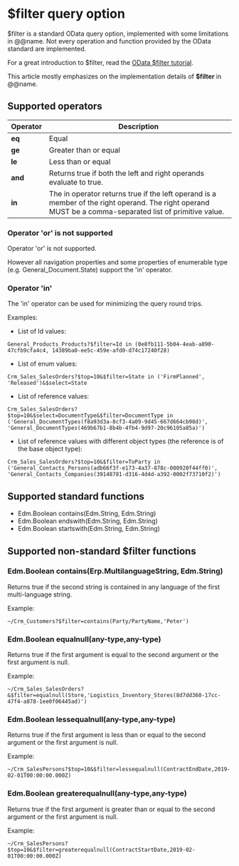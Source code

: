 # $filter query option

$filter is a standard OData query option, implemented with some limitations in @@name.
Not every operation and function provided by the OData standard are implemented.

For a great introduction to $filter, read the [OData $filter tutorial](https://www.odata.org/getting-started/basic-tutorial/#filter).

This article mostly emphasizes on the implementation details of **$filter** in @@name.

## Supported operators

Operator | Description
---------|------------
**eq** | Equal
**ge** | Greater than or equal
**le** | Less than or equal
**and** | Returns true if both the left and right operands evaluate to true.
**in** | The in operator returns true if the left operand is a member of the right operand. The right operand MUST be a comma-separated list of primitive value.

### Operator 'or' is not supported

Operator 'or' is not supported.

However all navigation properties and some properties of enumerable type (e.g. General_Document.State) support the 'in' operator.

### Operator 'in'

The 'in' operator can be used for minimizing the query round trips.

Examples:

* List of Id values:

```odata
General_Products_Products?$filter=Id in (0e8fb111-5b04-4eab-a890-47cfb9cfa4c4, 14389ba0-ee5c-459e-afd0-d74c17240f28)
```

* List of enum values:

```odata
Crm_Sales_SalesOrders?$top=10&$filter=State in ('FirmPlanned', 'Released')&$select=State
```

* List of reference values:

```odata
Crm_Sales_SalesOrders?$top=10&$select=DocumentType&$filter=DocumentType in ('General_DocumentTypes(f8a93d3a-8cf3-4a09-9d45-667d664cb98d)', 'General_DocumentTypes(469b67b1-8b4b-4fb4-9d97-20c96105a85a)')
```

* List of reference values with different object types (the reference is of the base object type):

```odata
Crm_Sales_SalesOrders?$top=10&$filter=ToParty in ('General_Contacts_Persons(adb66f3f-e173-4a37-878c-000920f44ff0)', 'General_Contacts_Companies(39148781-d316-4d4d-a392-0002f73710f2)')
```

## Supported standard functions

* Edm.Boolean contains(Edm.String, Edm.String)
* Edm.Boolean endswith(Edm.String, Edm.String)
* Edm.Boolean startswith(Edm.String, Edm.String)

## Supported non-standard $filter functions

### Edm.Boolean contains(Erp.MultilanguageString, Edm.String) 

Returns true if the second string is contained in any language of the first multi-language string.

Example: 
```odata
~/Crm_Customers?$filter=contains(Party/PartyName,'Peter')
```

### Edm.Boolean equalnull(any-type,any-type) 

Returns true if the first argument is equal to the second argument or the first argument is null.

Example: 
```odata
~/Crm_Sales_SalesOrders?&$filter=equalnull(Store,'Logistics_Inventory_Stores(8d7dd360-17cc-47f4-a878-1ee0f06445ad)')
```

### Edm.Boolean lessequalnull(any-type,any-type) 

Returns true if the first argument is less than or equal to the second argument or the first argument is null.

Example: 

```odata
~/Crm_SalesPersons?$top=10&$filter=lessequalnull(ContractEndDate,2019-02-01T00:00:00.000Z)
```

### Edm.Boolean greaterequalnull(any-type,any-type)

Returns true if the first argument is greater than or equal to the second argument or the first argument is null.

Example: 

```odata
~/Crm_SalesPersons?$top=10&$filter=greaterequalnull(ContractStartDate,2019-02-01T00:00:00.000Z)
```
